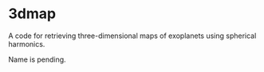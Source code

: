 # 3dmap

A code for retrieving three-dimensional maps of exoplanets using
spherical harmonics.

Name is pending.